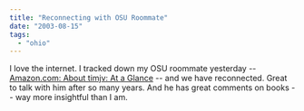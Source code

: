 ```yaml
---
title: "Reconnecting with OSU Roommate"
date: "2003-08-15"
tags: 
  - "ohio"
---
```


I love the internet. I tracked down my OSU roommate yesterday -- [Amazon.com: About timjv: At a Glance](http://www.amazon.com/exec/obidos/tg/cm/member-glance/-/A12SMY5Y96BLFL/ref=cm_aya_av.fp_faya/103-6210435-2967010 "Amazon.com: About timjv: At a Glance") -- and we have reconnected. Great to talk with him after so many years. And he has great comments on books -- way more insightful than I am.
